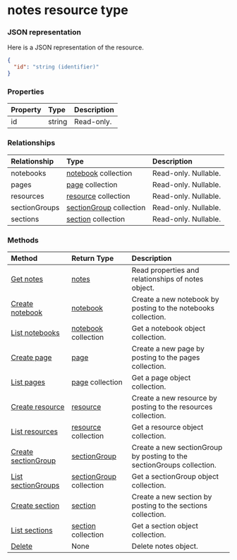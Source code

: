 # notes resource type



### JSON representation

Here is a JSON representation of the resource.

<!-- {
  "blockType": "resource",
  "optionalProperties": [

  ],
  "@odata.type": "microsoft.graph.notes"
}-->

```json
{
  "id": "string (identifier)"
}

```
### Properties
| Property	   | Type	|Description|
|:---------------|:--------|:----------|
|id|string| Read-only.|

### Relationships
| Relationship | Type	|Description|
|:---------------|:--------|:----------|
|notebooks|[notebook](notebook.md) collection| Read-only. Nullable.|
|pages|[page](page.md) collection| Read-only. Nullable.|
|resources|[resource](resource.md) collection| Read-only. Nullable.|
|sectionGroups|[sectionGroup](sectiongroup.md) collection| Read-only. Nullable.|
|sections|[section](section.md) collection| Read-only. Nullable.|

### Methods

| Method		   | Return Type	|Description|
|:---------------|:--------|:----------|
|[Get notes](../api/notes_get.md) | [notes](notes.md) |Read properties and relationships of notes object.|
|[Create notebook](../api/notes_post_notebooks.md) |[notebook](notebook.md)| Create a new notebook by posting to the notebooks collection.|
|[List notebooks](../api/notes_list_notebooks.md) |[notebook](notebook.md) collection| Get a notebook object collection.|
|[Create page](../api/notes_post_pages.md) |[page](page.md)| Create a new page by posting to the pages collection.|
|[List pages](../api/notes_list_pages.md) |[page](page.md) collection| Get a page object collection.|
|[Create resource](../api/notes_post_resources.md) |[resource](resource.md)| Create a new resource by posting to the resources collection.|
|[List resources](../api/notes_list_resources.md) |[resource](resource.md) collection| Get a resource object collection.|
|[Create sectionGroup](../api/notes_post_sectiongroups.md) |[sectionGroup](sectiongroup.md)| Create a new sectionGroup by posting to the sectionGroups collection.|
|[List sectionGroups](../api/notes_list_sectiongroups.md) |[sectionGroup](sectiongroup.md) collection| Get a sectionGroup object collection.|
|[Create section](../api/notes_post_sections.md) |[section](section.md)| Create a new section by posting to the sections collection.|
|[List sections](../api/notes_list_sections.md) |[section](section.md) collection| Get a section object collection.|
|[Delete](../api/notes_delete.md) | None |Delete notes object. |

<!-- uuid: 8fcb5dbc-d5aa-4681-8e31-b001d5168d79
2015-10-25 14:57:30 UTC -->
<!-- {
  "type": "#page.annotation",
  "description": "notes resource",
  "keywords": "",
  "section": "documentation",
  "tocPath": ""
}-->